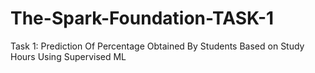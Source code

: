 # The-Spark-Foundation-TASK-1
Task 1: Prediction Of Percentage Obtained By Students Based on Study Hours Using Supervised ML
